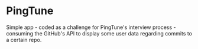 # PingTune

Simple app - coded as a challenge for PingTune's interview process - consuming the GitHub's API to display some user data regarding commits to a certain repo.
